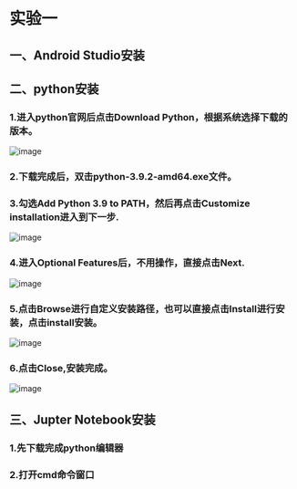 # 实验一
## 一、Android Studio安装
## 二、python安装
### 1.进入python官网后点击Download Python，根据系统选择下载的版本。
![image](https://user-images.githubusercontent.com/113671496/232944112-88f96a8c-08d4-4718-a83c-2ec99fd7097a.png)<br>
### 2.下载完成后，双击python-3.9.2-amd64.exe文件。
### 3.勾选Add Python 3.9 to PATH，然后再点击Customize installation进入到下一步.
![image](https://user-images.githubusercontent.com/113671496/232944405-e2d93107-1991-4d9b-a665-2ef5ebd6f484.png)<br>
### 4.进入Optional Features后，不用操作，直接点击Next.
![image](https://user-images.githubusercontent.com/113671496/232950920-d96c8e25-8b4a-4c7d-90db-542bf027c59a.png)<br>
### 5.点击Browse进行自定义安装路径，也可以直接点击Install进行安装，点击install安装。
![image](https://user-images.githubusercontent.com/113671496/232951044-6ed3a678-e187-4c8b-86d7-394273b23e68.png)<br>
### 6.点击Close,安装完成。<br>
![image](https://user-images.githubusercontent.com/113671496/232951239-d561f59e-2f32-4c93-9210-9ddfd2c3b82e.png)<br>
## 三、Jupter Notebook安装
### 1.先下载完成python编辑器
### 2.打开cmd命令窗口
